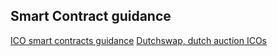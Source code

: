 ## Smart Contract guidance

[ICO smart contracts guidance](https://ico.readthedocs.io/en/latest/interact.html)
[Dutchswap, dutch auction ICOs](https://studio.dutchswap.com/)
